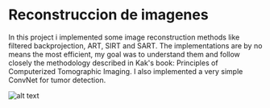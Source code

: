 # Reconstruccion de imagenes

In this project i implemented some image reconstruction methods like filtered backprojection, ART, SIRT and SART. The implementations are by no means the most efficient, my goal was to understand them and follow closely the methodology described in Kak's book: Principles of Computerized Tomographic Imaging. I also implemented a very simple ConvNet for tumor detection. 

![alt text](https://github.com/walup/Reconstruccion_Imagenes/bucket.png)

